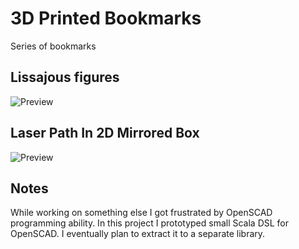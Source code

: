 3D Printed Bookmarks
=======

Series of bookmarks

Lissajous figures
-----------------

![Preview](http://thingiverse-production.s3.amazonaws.com/renders/20/d5/6a/af/97/lissajous_bookmark_preview_featured.jpg)


Laser Path In 2D Mirrored Box
------------------------------

![Preview](http://thingiverse-production.s3.amazonaws.com/renders/19/13/95/e6/83/laser_bookmark_preview_featured.jpg)

Notes
----------      

While working on something else I got frustrated by OpenSCAD programming ability.
In this project I prototyped small Scala DSL for OpenSCAD. I eventually plan to extract
it to a separate library.

